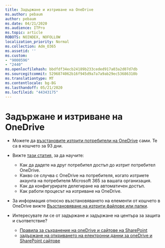 ```yaml
---
title: Задържане и изтриване на OneDrive
ms.author: pebaum
author: pebaum
ms.date: 04/21/2020
ms.audience: ITPro
ms.topic: article
ROBOTS: NOINDEX, NOFOLLOW
localization_priority: Normal
ms.collection: Adm_O365
ms.assetid: ''
ms.custom:
- "9000596"
- "2440"
ms.openlocfilehash: bbdfdf34ecb24189b233ceded917a03a2d07d7db
ms.sourcegitcommit: 5296874062b16f945d9a7a7a9ab29ec53686310b
ms.translationtype: MT
ms.contentlocale: bg-BG
ms.lasthandoff: 05/21/2020
ms.locfileid: "44343175"
---
```

# <a name="onedrive-retention-and-deletion"></a>Задържане и изтриване на OneDrive

- Можете да [възстановите изтрити потребители на OneDrive](https://docs.microsoft.com/onedrive/restore-deleted-onedrive) сами. Те са в кошчето за 93 дни.

- Вижте [тази статия,](https://docs.microsoft.com/onedrive/retention-and-deletion) за да научите:
    - Как да дадете на друг потребител достъп до изтрит потребител OneDrive.
    - Какво се случва с OneDrive на потребителя, когато изтриете акаунта на потребителя Microsoft 365 за вашата организация.
    - Как да конфигурирате делегиране на автоматичен достъп.
    - Как работи процесът на изтриване на OneDrive.

- За информация относно възстановяването на елементи от кошчето в OneDrive вижте [Възстановяване на изтрити файлове или папки](https://support.office.com/article/949ada80-0026-4db3-a953-c99083e6a84f).

- Интересувате ли се от задържане и задържане на центъра за защита и съответствие?
    - [Правила за съхранение на oneDrive и сайтове на SharePoint](https://docs.microsoft.com/office365/securitycompliance/retention-policies?redirectSourcePath=%252farticle%252f5e377752-700d-4870-9b6d-12bfc12d2423#content-in-onedrive-accounts-and-sharepoint-sites)
    - [задържане на откриването на електронни данни за oneDrive и SharePoint сайтове](https://docs.microsoft.com/office365/securitycompliance/ediscovery-cases#step-4-place-content-locations-on-hold)
